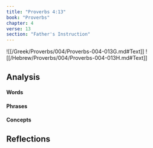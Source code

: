 ```yaml
---
title: "Proverbs 4:13"
book: "Proverbs"
chapter: 4
verse: 13
section: "Father's Instruction"
---
```

![[/Greek/Proverbs/004/Proverbs-004-013G.md#Text]]
![[/Hebrew/Proverbs/004/Proverbs-004-013H.md#Text]]

## Analysis

#### Words

#### Phrases

#### Concepts

## Reflections
